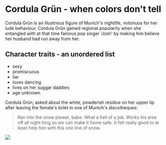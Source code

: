 # Cordula Grün - when colors don't tell

Cordula Grün is an illustrious figure of Munich's nightlife,
notoriuos for her lude behaviour. Cordula Grün gained regional
popularity when she entangled with at that time famous pop singer
'Josh' by making him believe her husband had run away from her.

## Character traits - an unordered list
* sexy
* promiscuous
* liar
* loves dancing
* lives on her suggar daddies
* age unknown

Cordula Grün, asked about the white, powderish residue on her
upper lip after leaving the female's toilet in one of Munich's
discotheques:

> Ran into the snow plower, babe. What a hell of a job.
> Works his arse off all night long so we can make it home safe.
> It felt really good to at least help him with this one line of snow.

<img src="https://image.profil.at/images/cfs_landscape_616w_347h/4370873/10300815.png"/>
